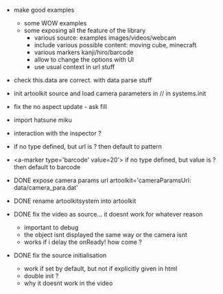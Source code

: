 - make good examples
  - some WOW examples
  - some exposing all the feature of the library
    - various source: examples images/videos/webcam
    - include various possible content: moving cube, minecraft
    - various markers kanji/hiro/barcode
    - allow to change the options with UI
    - use usual context in url stuff
- check this.data are correct. with data parse stuff
- init artoolkit source and load camera parameters in // in systems.init
  
- fix the no aspect update - ask fill
- import hatsune miku
- interaction with the inspector ?
- <a-marker type='pattern' url='data/patt.kanji'> if no type defined, but url is ? then default to pattern
- <a-marker type='barcode' value=20'> if no type defined, but value is ? then default to barcode

- DONE expose camera params url
  artoolkit='cameraParamsUrl: data/camera_para.dat'
- DONE rename artoolkitsystem into artoolkit
- DONE fix the video as source... it doesnt work for whatever reason
  - important to debug
  - the object isnt displayed the same way or the camera isnt
  - works if i delay the onReady! how come ?
- DONE fix the source initialisation
  - work if set by default, but not if explicitly given in html
  - double init ?
  - why it doesnt work in the video

